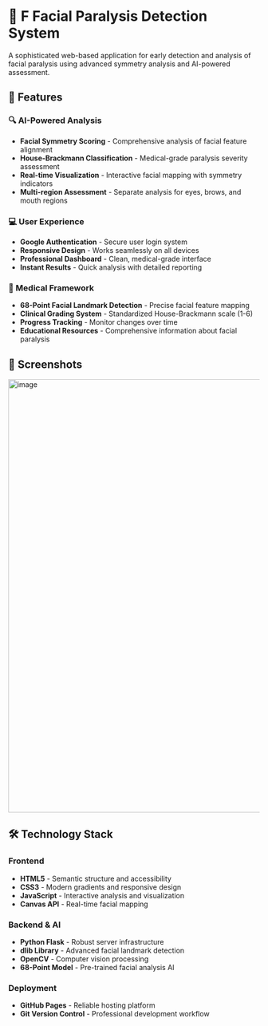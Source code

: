 # 🧠 F Facial Paralysis Detection System

A sophisticated web-based application for early detection and analysis of facial paralysis using advanced symmetry analysis and AI-powered assessment.

## 🌟 Features

### 🔍 AI-Powered Analysis
- **Facial Symmetry Scoring** - Comprehensive analysis of facial feature alignment
- **House-Brackmann Classification** - Medical-grade paralysis severity assessment
- **Real-time Visualization** - Interactive facial mapping with symmetry indicators
- **Multi-region Assessment** - Separate analysis for eyes, brows, and mouth regions

### 💻 User Experience
- **Google Authentication** - Secure user login system
- **Responsive Design** - Works seamlessly on all devices
- **Professional Dashboard** - Clean, medical-grade interface
- **Instant Results** - Quick analysis with detailed reporting

### 🏥 Medical Framework
- **68-Point Facial Landmark Detection** - Precise facial feature mapping
- **Clinical Grading System** - Standardized House-Brackmann scale (1-6)
- **Progress Tracking** - Monitor changes over time
- **Educational Resources** - Comprehensive information about facial paralysis

## 📸 Screenshots

<img width="1559" height="869" alt="image" src="https://github.com/user-attachments/assets/ee0eafe1-cbd4-4e32-b87e-db6738831a6e" />



## 🛠️ Technology Stack

### Frontend
- **HTML5** - Semantic structure and accessibility
- **CSS3** - Modern gradients and responsive design
- **JavaScript** - Interactive analysis and visualization
- **Canvas API** - Real-time facial mapping

### Backend & AI
- **Python Flask** - Robust server infrastructure
- **dlib Library** - Advanced facial landmark detection
- **OpenCV** - Computer vision processing
- **68-Point Model** - Pre-trained facial analysis AI

### Deployment
- **GitHub Pages** - Reliable hosting platform
- **Git Version Control** - Professional development workflow


